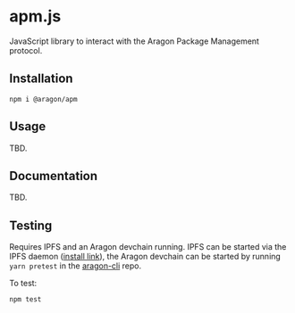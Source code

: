 # apm.js

JavaScript library to interact with the Aragon Package Management protocol.

## Installation

```
npm i @aragon/apm
```

## Usage

TBD.

## Documentation

TBD.

## Testing

Requires IPFS and an Aragon devchain running. IPFS can be started via the IPFS daemon ([install link](https://docs.ipfs.io/how-to/command-line-quick-start/)), the Aragon devchain can be started by running `yarn pretest` in the [aragon-cli](https://github.com/aragon/aragon-cli/tree/master) repo.

To test:

`npm test`
